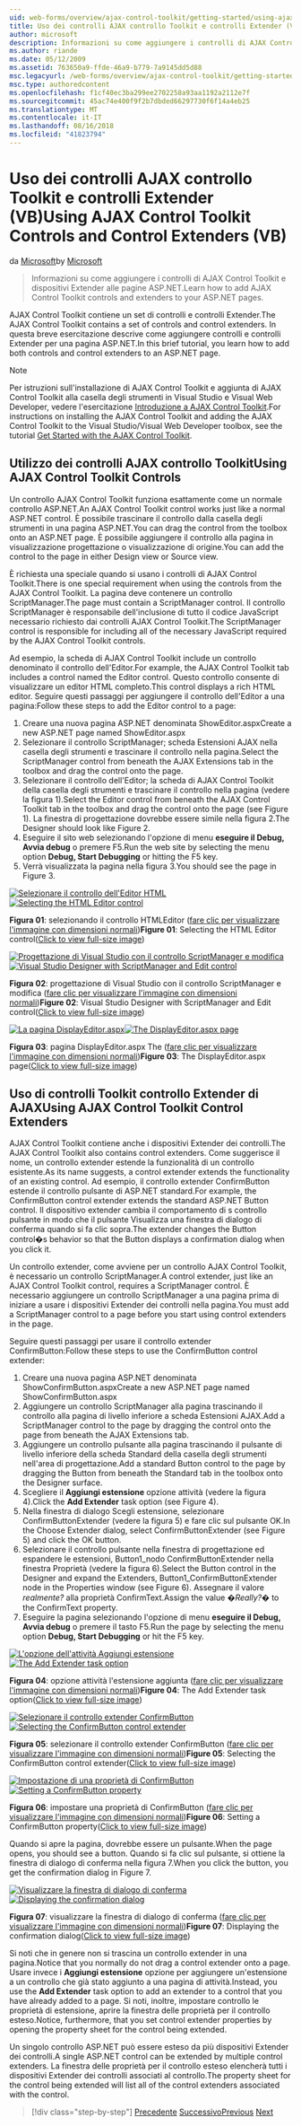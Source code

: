 ```yaml
---
uid: web-forms/overview/ajax-control-toolkit/getting-started/using-ajax-control-toolkit-controls-and-control-extenders-vb
title: Uso dei controlli AJAX controllo Toolkit e controlli Extender (VB) | Microsoft Docs
author: microsoft
description: Informazioni su come aggiungere i controlli di AJAX Control Toolkit e dispositivi Extender alle pagine ASP.NET.
ms.author: riande
ms.date: 05/12/2009
ms.assetid: 763650a9-ffde-46a9-b779-7a9145dd5d88
msc.legacyurl: /web-forms/overview/ajax-control-toolkit/getting-started/using-ajax-control-toolkit-controls-and-control-extenders-vb
msc.type: authoredcontent
ms.openlocfilehash: f1cf40ec3ba299ee2702258a93aa1192a2112e7f
ms.sourcegitcommit: 45ac74e400f9f2b7dbded66297730f6f14a4eb25
ms.translationtype: MT
ms.contentlocale: it-IT
ms.lasthandoff: 08/16/2018
ms.locfileid: "41823794"
---
```

<a name="using-ajax-control-toolkit-controls-and-control-extenders-vb"></a><span data-ttu-id="0f015-103">Uso dei controlli AJAX controllo Toolkit e controlli Extender (VB)</span><span class="sxs-lookup"><span data-stu-id="0f015-103">Using AJAX Control Toolkit Controls and Control Extenders (VB)</span></span>
====================
<span data-ttu-id="0f015-104">da [Microsoft](https://github.com/microsoft)</span><span class="sxs-lookup"><span data-stu-id="0f015-104">by [Microsoft](https://github.com/microsoft)</span></span>

> <span data-ttu-id="0f015-105">Informazioni su come aggiungere i controlli di AJAX Control Toolkit e dispositivi Extender alle pagine ASP.NET.</span><span class="sxs-lookup"><span data-stu-id="0f015-105">Learn how to add AJAX Control Toolkit controls and extenders to your ASP.NET pages.</span></span>


<span data-ttu-id="0f015-106">AJAX Control Toolkit contiene un set di controlli e controlli Extender.</span><span class="sxs-lookup"><span data-stu-id="0f015-106">The AJAX Control Toolkit contains a set of controls and control extenders.</span></span> <span data-ttu-id="0f015-107">In questa breve esercitazione descrive come aggiungere controlli e controlli Extender per una pagina ASP.NET.</span><span class="sxs-lookup"><span data-stu-id="0f015-107">In this brief tutorial, you learn how to add both controls and control extenders to an ASP.NET page.</span></span>

> [!NOTE] 
> 
> <span data-ttu-id="0f015-108">Per istruzioni sull'installazione di AJAX Control Toolkit e aggiunta di AJAX Control Toolkit alla casella degli strumenti in Visual Studio e Visual Web Developer, vedere l'esercitazione [Introduzione a AJAX Control Toolkit](get-started-with-the-ajax-control-toolkit-vb.md).</span><span class="sxs-lookup"><span data-stu-id="0f015-108">For instructions on installing the AJAX Control Toolkit and adding the AJAX Control Toolkit to the Visual Studio/Visual Web Developer toolbox, see the tutorial [Get Started with the AJAX Control Toolkit](get-started-with-the-ajax-control-toolkit-vb.md).</span></span>


## <a name="using-ajax-control-toolkit-controls"></a><span data-ttu-id="0f015-109">Utilizzo dei controlli AJAX controllo Toolkit</span><span class="sxs-lookup"><span data-stu-id="0f015-109">Using AJAX Control Toolkit Controls</span></span>

<span data-ttu-id="0f015-110">Un controllo AJAX Control Toolkit funziona esattamente come un normale controllo ASP.NET.</span><span class="sxs-lookup"><span data-stu-id="0f015-110">An AJAX Control Toolkit control works just like a normal ASP.NET control.</span></span> <span data-ttu-id="0f015-111">È possibile trascinare il controllo dalla casella degli strumenti in una pagina ASP.NET.</span><span class="sxs-lookup"><span data-stu-id="0f015-111">You can drag the control from the toolbox onto an ASP.NET page.</span></span> <span data-ttu-id="0f015-112">È possibile aggiungere il controllo alla pagina in visualizzazione progettazione o visualizzazione di origine.</span><span class="sxs-lookup"><span data-stu-id="0f015-112">You can add the control to the page in either Design view or Source view.</span></span>

<span data-ttu-id="0f015-113">È richiesta una speciale quando si usano i controlli di AJAX Control Toolkit.</span><span class="sxs-lookup"><span data-stu-id="0f015-113">There is one special requirement when using the controls from the AJAX Control Toolkit.</span></span> <span data-ttu-id="0f015-114">La pagina deve contenere un controllo ScriptManager.</span><span class="sxs-lookup"><span data-stu-id="0f015-114">The page must contain a ScriptManager control.</span></span> <span data-ttu-id="0f015-115">Il controllo ScriptManager è responsabile dell'inclusione di tutto il codice JavaScript necessario richiesto dai controlli AJAX Control Toolkit.</span><span class="sxs-lookup"><span data-stu-id="0f015-115">The ScriptManager control is responsible for including all of the necessary JavaScript required by the AJAX Control Toolkit controls.</span></span>

<span data-ttu-id="0f015-116">Ad esempio, la scheda di AJAX Control Toolkit include un controllo denominato il controllo dell'Editor.</span><span class="sxs-lookup"><span data-stu-id="0f015-116">For example, the AJAX Control Toolkit tab includes a control named the Editor control.</span></span> <span data-ttu-id="0f015-117">Questo controllo consente di visualizzare un editor HTML completo.</span><span class="sxs-lookup"><span data-stu-id="0f015-117">This control displays a rich HTML editor.</span></span> <span data-ttu-id="0f015-118">Seguire questi passaggi per aggiungere il controllo dell'Editor a una pagina:</span><span class="sxs-lookup"><span data-stu-id="0f015-118">Follow these steps to add the Editor control to a page:</span></span>

1. <span data-ttu-id="0f015-119">Creare una nuova pagina ASP.NET denominata ShowEditor.aspx</span><span class="sxs-lookup"><span data-stu-id="0f015-119">Create a new ASP.NET page named ShowEditor.aspx</span></span>
2. <span data-ttu-id="0f015-120">Selezionare il controllo ScriptManager; scheda Estensioni AJAX nella casella degli strumenti e trascinare il controllo nella pagina.</span><span class="sxs-lookup"><span data-stu-id="0f015-120">Select the ScriptManager control from beneath the AJAX Extensions tab in the toolbox and drag the control onto the page.</span></span>
3. <span data-ttu-id="0f015-121">Selezionare il controllo dell'Editor; la scheda di AJAX Control Toolkit della casella degli strumenti e trascinare il controllo nella pagina (vedere la figura 1).</span><span class="sxs-lookup"><span data-stu-id="0f015-121">Select the Editor control from beneath the AJAX Control Toolkit tab in the toolbox and drag the control onto the page (see Figure 1).</span></span> <span data-ttu-id="0f015-122">La finestra di progettazione dovrebbe essere simile nella figura 2.</span><span class="sxs-lookup"><span data-stu-id="0f015-122">The Designer should look like Figure 2.</span></span>
4. <span data-ttu-id="0f015-123">Eseguire il sito web selezionando l'opzione di menu **eseguire il Debug, Avvia debug** o premere F5.</span><span class="sxs-lookup"><span data-stu-id="0f015-123">Run the web site by selecting the menu option **Debug, Start Debugging** or hitting the F5 key.</span></span>
5. <span data-ttu-id="0f015-124">Verrà visualizzata la pagina nella figura 3.</span><span class="sxs-lookup"><span data-stu-id="0f015-124">You should see the page in Figure 3.</span></span>


<span data-ttu-id="0f015-125">[![Selezionare il controllo dell'Editor HTML](using-ajax-control-toolkit-controls-and-control-extenders-vb/_static/image1.jpg)](using-ajax-control-toolkit-controls-and-control-extenders-vb/_static/image1.png)</span><span class="sxs-lookup"><span data-stu-id="0f015-125">[![Selecting the HTML Editor control](using-ajax-control-toolkit-controls-and-control-extenders-vb/_static/image1.jpg)](using-ajax-control-toolkit-controls-and-control-extenders-vb/_static/image1.png)</span></span>

<span data-ttu-id="0f015-126">**Figura 01**: selezionando il controllo HTMLEditor ([fare clic per visualizzare l'immagine con dimensioni normali](using-ajax-control-toolkit-controls-and-control-extenders-vb/_static/image2.png))</span><span class="sxs-lookup"><span data-stu-id="0f015-126">**Figure 01**: Selecting the HTML Editor control([Click to view full-size image](using-ajax-control-toolkit-controls-and-control-extenders-vb/_static/image2.png))</span></span>


<span data-ttu-id="0f015-127">[![Progettazione di Visual Studio con il controllo ScriptManager e modifica](using-ajax-control-toolkit-controls-and-control-extenders-vb/_static/image2.jpg)](using-ajax-control-toolkit-controls-and-control-extenders-vb/_static/image3.png)</span><span class="sxs-lookup"><span data-stu-id="0f015-127">[![Visual Studio Designer with ScriptManager and Edit control](using-ajax-control-toolkit-controls-and-control-extenders-vb/_static/image2.jpg)](using-ajax-control-toolkit-controls-and-control-extenders-vb/_static/image3.png)</span></span>

<span data-ttu-id="0f015-128">**Figura 02**: progettazione di Visual Studio con il controllo ScriptManager e modifica ([fare clic per visualizzare l'immagine con dimensioni normali](using-ajax-control-toolkit-controls-and-control-extenders-vb/_static/image4.png))</span><span class="sxs-lookup"><span data-stu-id="0f015-128">**Figure 02**: Visual Studio Designer with ScriptManager and Edit control([Click to view full-size image](using-ajax-control-toolkit-controls-and-control-extenders-vb/_static/image4.png))</span></span>


<span data-ttu-id="0f015-129">[![La pagina DisplayEditor.aspx](using-ajax-control-toolkit-controls-and-control-extenders-vb/_static/image3.jpg)](using-ajax-control-toolkit-controls-and-control-extenders-vb/_static/image5.png)</span><span class="sxs-lookup"><span data-stu-id="0f015-129">[![The DisplayEditor.aspx page](using-ajax-control-toolkit-controls-and-control-extenders-vb/_static/image3.jpg)](using-ajax-control-toolkit-controls-and-control-extenders-vb/_static/image5.png)</span></span>

<span data-ttu-id="0f015-130">**Figura 03**: pagina DisplayEditor.aspx The ([fare clic per visualizzare l'immagine con dimensioni normali](using-ajax-control-toolkit-controls-and-control-extenders-vb/_static/image6.png))</span><span class="sxs-lookup"><span data-stu-id="0f015-130">**Figure 03**: The DisplayEditor.aspx page([Click to view full-size image](using-ajax-control-toolkit-controls-and-control-extenders-vb/_static/image6.png))</span></span>


## <a name="using-ajax-control-toolkit-control-extenders"></a><span data-ttu-id="0f015-131">Uso di controlli Toolkit controllo Extender di AJAX</span><span class="sxs-lookup"><span data-stu-id="0f015-131">Using AJAX Control Toolkit Control Extenders</span></span>

<span data-ttu-id="0f015-132">AJAX Control Toolkit contiene anche i dispositivi Extender dei controlli.</span><span class="sxs-lookup"><span data-stu-id="0f015-132">The AJAX Control Toolkit also contains control extenders.</span></span> <span data-ttu-id="0f015-133">Come suggerisce il nome, un controllo extender estende la funzionalità di un controllo esistente.</span><span class="sxs-lookup"><span data-stu-id="0f015-133">As its name suggests, a control extender extends the functionality of an existing control.</span></span> <span data-ttu-id="0f015-134">Ad esempio, il controllo extender ConfirmButton estende il controllo pulsante di ASP.NET standard.</span><span class="sxs-lookup"><span data-stu-id="0f015-134">For example, the ConfirmButton control extender extends the standard ASP.NET Button control.</span></span> <span data-ttu-id="0f015-135">Il dispositivo extender cambia il comportamento di s controllo pulsante in modo che il pulsante Visualizza una finestra di dialogo di conferma quando si fa clic sopra.</span><span class="sxs-lookup"><span data-stu-id="0f015-135">The extender changes the Button control�s behavior so that the Button displays a confirmation dialog when you click it.</span></span>

<span data-ttu-id="0f015-136">Un controllo extender, come avviene per un controllo AJAX Control Toolkit, è necessario un controllo ScriptManager.</span><span class="sxs-lookup"><span data-stu-id="0f015-136">A control extender, just like an AJAX Control Toolkit control, requires a ScriptManager control.</span></span> <span data-ttu-id="0f015-137">È necessario aggiungere un controllo ScriptManager a una pagina prima di iniziare a usare i dispositivi Extender dei controlli nella pagina.</span><span class="sxs-lookup"><span data-stu-id="0f015-137">You must add a ScriptManager control to a page before you start using control extenders in the page.</span></span>

<span data-ttu-id="0f015-138">Seguire questi passaggi per usare il controllo extender ConfirmButton:</span><span class="sxs-lookup"><span data-stu-id="0f015-138">Follow these steps to use the ConfirmButton control extender:</span></span>

1. <span data-ttu-id="0f015-139">Creare una nuova pagina ASP.NET denominata ShowConfirmButton.aspx</span><span class="sxs-lookup"><span data-stu-id="0f015-139">Create a new ASP.NET page named ShowConfirmButton.aspx</span></span>
2. <span data-ttu-id="0f015-140">Aggiungere un controllo ScriptManager alla pagina trascinando il controllo alla pagina di livello inferiore a scheda Estensioni AJAX.</span><span class="sxs-lookup"><span data-stu-id="0f015-140">Add a ScriptManager control to the page by dragging the control onto the page from beneath the AJAX Extensions tab.</span></span>
3. <span data-ttu-id="0f015-141">Aggiungere un controllo pulsante alla pagina trascinando il pulsante di livello inferiore della scheda Standard della casella degli strumenti nell'area di progettazione.</span><span class="sxs-lookup"><span data-stu-id="0f015-141">Add a standard Button control to the page by dragging the Button from beneath the Standard tab in the toolbox onto the Designer surface.</span></span>
4. <span data-ttu-id="0f015-142">Scegliere il **Aggiungi estensione** opzione attività (vedere la figura 4).</span><span class="sxs-lookup"><span data-stu-id="0f015-142">Click the **Add Extender** task option (see Figure 4).</span></span>
5. <span data-ttu-id="0f015-143">Nella finestra di dialogo Scegli estensione, selezionare ConfirmButtonExtender (vedere la figura 5) e fare clic sul pulsante OK.</span><span class="sxs-lookup"><span data-stu-id="0f015-143">In the Choose Extender dialog, select ConfirmButtonExtender (see Figure 5) and click the OK button.</span></span>
6. <span data-ttu-id="0f015-144">Selezionare il controllo pulsante nella finestra di progettazione ed espandere le estensioni, Button1\_nodo ConfirmButtonExtender nella finestra Proprietà (vedere la figura 6).</span><span class="sxs-lookup"><span data-stu-id="0f015-144">Select the Button control in the Designer and expand the Extenders, Button1\_ConfirmButtonExtender node in the Properties window (see Figure 6).</span></span> <span data-ttu-id="0f015-145">Assegnare il valore *realmente?* alla proprietà ConfirmText.</span><span class="sxs-lookup"><span data-stu-id="0f015-145">Assign the value *�Really?�* to the ConfirmText property.</span></span>
7. <span data-ttu-id="0f015-146">Eseguire la pagina selezionando l'opzione di menu **eseguire il Debug, Avvia debug** o premere il tasto F5.</span><span class="sxs-lookup"><span data-stu-id="0f015-146">Run the page by selecting the menu option **Debug, Start Debugging** or hit the F5 key.</span></span>


<span data-ttu-id="0f015-147">[![L'opzione dell'attività Aggiungi estensione](using-ajax-control-toolkit-controls-and-control-extenders-vb/_static/image4.jpg)](using-ajax-control-toolkit-controls-and-control-extenders-vb/_static/image7.png)</span><span class="sxs-lookup"><span data-stu-id="0f015-147">[![The Add Extender task option](using-ajax-control-toolkit-controls-and-control-extenders-vb/_static/image4.jpg)](using-ajax-control-toolkit-controls-and-control-extenders-vb/_static/image7.png)</span></span>

<span data-ttu-id="0f015-148">**Figura 04**: opzione attività l'estensione aggiunta ([fare clic per visualizzare l'immagine con dimensioni normali](using-ajax-control-toolkit-controls-and-control-extenders-vb/_static/image8.png))</span><span class="sxs-lookup"><span data-stu-id="0f015-148">**Figure 04**: The Add Extender task option([Click to view full-size image](using-ajax-control-toolkit-controls-and-control-extenders-vb/_static/image8.png))</span></span>


<span data-ttu-id="0f015-149">[![Selezionare il controllo extender ConfirmButton](using-ajax-control-toolkit-controls-and-control-extenders-vb/_static/image5.jpg)](using-ajax-control-toolkit-controls-and-control-extenders-vb/_static/image9.png)</span><span class="sxs-lookup"><span data-stu-id="0f015-149">[![Selecting the ConfirmButton control extender](using-ajax-control-toolkit-controls-and-control-extenders-vb/_static/image5.jpg)](using-ajax-control-toolkit-controls-and-control-extenders-vb/_static/image9.png)</span></span>

<span data-ttu-id="0f015-150">**Figura 05**: selezionare il controllo extender ConfirmButton ([fare clic per visualizzare l'immagine con dimensioni normali](using-ajax-control-toolkit-controls-and-control-extenders-vb/_static/image10.png))</span><span class="sxs-lookup"><span data-stu-id="0f015-150">**Figure 05**: Selecting the ConfirmButton control extender([Click to view full-size image](using-ajax-control-toolkit-controls-and-control-extenders-vb/_static/image10.png))</span></span>


<span data-ttu-id="0f015-151">[![Impostazione di una proprietà di ConfirmButton](using-ajax-control-toolkit-controls-and-control-extenders-vb/_static/image6.jpg)](using-ajax-control-toolkit-controls-and-control-extenders-vb/_static/image11.png)</span><span class="sxs-lookup"><span data-stu-id="0f015-151">[![Setting a ConfirmButton property](using-ajax-control-toolkit-controls-and-control-extenders-vb/_static/image6.jpg)](using-ajax-control-toolkit-controls-and-control-extenders-vb/_static/image11.png)</span></span>

<span data-ttu-id="0f015-152">**Figura 06**: impostare una proprietà di ConfirmButton ([fare clic per visualizzare l'immagine con dimensioni normali](using-ajax-control-toolkit-controls-and-control-extenders-vb/_static/image12.png))</span><span class="sxs-lookup"><span data-stu-id="0f015-152">**Figure 06**: Setting a ConfirmButton property([Click to view full-size image](using-ajax-control-toolkit-controls-and-control-extenders-vb/_static/image12.png))</span></span>


<span data-ttu-id="0f015-153">Quando si apre la pagina, dovrebbe essere un pulsante.</span><span class="sxs-lookup"><span data-stu-id="0f015-153">When the page opens, you should see a button.</span></span> <span data-ttu-id="0f015-154">Quando si fa clic sul pulsante, si ottiene la finestra di dialogo di conferma nella figura 7.</span><span class="sxs-lookup"><span data-stu-id="0f015-154">When you click the button, you get the confirmation dialog in Figure 7.</span></span>


<span data-ttu-id="0f015-155">[![Visualizzare la finestra di dialogo di conferma](using-ajax-control-toolkit-controls-and-control-extenders-vb/_static/image7.jpg)](using-ajax-control-toolkit-controls-and-control-extenders-vb/_static/image13.png)</span><span class="sxs-lookup"><span data-stu-id="0f015-155">[![Displaying the confirmation dialog](using-ajax-control-toolkit-controls-and-control-extenders-vb/_static/image7.jpg)](using-ajax-control-toolkit-controls-and-control-extenders-vb/_static/image13.png)</span></span>

<span data-ttu-id="0f015-156">**Figura 07**: visualizzare la finestra di dialogo di conferma ([fare clic per visualizzare l'immagine con dimensioni normali](using-ajax-control-toolkit-controls-and-control-extenders-vb/_static/image14.png))</span><span class="sxs-lookup"><span data-stu-id="0f015-156">**Figure 07**: Displaying the confirmation dialog([Click to view full-size image](using-ajax-control-toolkit-controls-and-control-extenders-vb/_static/image14.png))</span></span>


<span data-ttu-id="0f015-157">Si noti che in genere non si trascina un controllo extender in una pagina.</span><span class="sxs-lookup"><span data-stu-id="0f015-157">Notice that you normally do not drag a control extender onto a page.</span></span> <span data-ttu-id="0f015-158">Usare invece i **Aggiungi estensione** opzione per aggiungere un'estensione a un controllo che già stato aggiunto a una pagina di attività.</span><span class="sxs-lookup"><span data-stu-id="0f015-158">Instead, you use the **Add Extender** task option to add an extender to a control that you have already added to a page.</span></span> <span data-ttu-id="0f015-159">Si noti, inoltre, impostare controllo le proprietà di estensione, aprire la finestra delle proprietà per il controllo esteso.</span><span class="sxs-lookup"><span data-stu-id="0f015-159">Notice, furthermore, that you set control extender properties by opening the property sheet for the control being extended.</span></span>

<span data-ttu-id="0f015-160">Un singolo controllo ASP.NET può essere esteso da più dispositivi Extender dei controlli.</span><span class="sxs-lookup"><span data-stu-id="0f015-160">A single ASP.NET control can be extended by multiple control extenders.</span></span> <span data-ttu-id="0f015-161">La finestra delle proprietà per il controllo esteso elencherà tutti i dispositivi Extender dei controlli associati al controllo.</span><span class="sxs-lookup"><span data-stu-id="0f015-161">The property sheet for the control being extended will list all of the control extenders associated with the control.</span></span>

> [!div class="step-by-step"]
> <span data-ttu-id="0f015-162">[Precedente](get-started-with-the-ajax-control-toolkit-vb.md)
> [Successivo](creating-a-custom-ajax-control-toolkit-control-extender-vb.md)</span><span class="sxs-lookup"><span data-stu-id="0f015-162">[Previous](get-started-with-the-ajax-control-toolkit-vb.md)
[Next](creating-a-custom-ajax-control-toolkit-control-extender-vb.md)</span></span>
